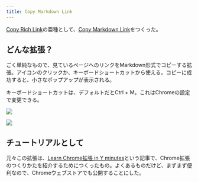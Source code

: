 ```yaml
---
title: Copy Markdown Link
---
```

[Copy Rich Link](https://chrome.google.com/webstore/detail/copy-rich-link/hikiamlgpdcabppakpmemaofmkgknpea)の亜種として、[Copy Markdown Link](https://chrome.google.com/webstore/detail/copy-markdown-link/gkceaaphhbeanfciglgpffnncfpipjpa)をつくった。

どんな拡張？
------

ごく単純なもので、見ているページへのリンクをMarkdown形式でコピーする拡張。アイコンのクリックか、キーボードショートカットから使える。コピーに成功すると、小さなポップアップが表示される。

キーボードショートカットは、デフォルトだとCtrl + M。これはChromeの設定で変更できる。

![](https://lh5.googleusercontent.com/GGH6yZkkaTTwe_ikHsQ5iH3i5ix3tsCMM6tkfhSLfixS78PwF9DtyhanBrWwO_h2zyrJMB7rvSui3UlSepqYZ0MXf6aGrUicFor5OTrw3Q0FP_NoP6l9TQmaPsAapusNx_F3tLBSVQqGFmGgAgLOmQ)

![](https://lh5.googleusercontent.com/7LttVkGIjH0fhRuncY0leerkvRl_xubV-e3ytNlYFP2fDhtplkgiM6A28TzfRPmIT9tcPvSoUOYZhftp5PZ2jXf06P6DfDgZeS9ZIu_oCZ8z72em1S_qTND4ZGLrQoFmW-SBKRx0a9dzlKkOvN9lNA)

チュートリアルとして
----------

元々この拡張は、[Learn Chrome拡張 in Y minutes](https://r7kamura.com/articles/2022-05-18-learn-chrome-extention-in-y-minutes)という記事で、Chrome拡張のつくりかたを紹介するためにつくったもの。よくあるものだけど、まずまず便利なので、Chromeウェブストアでも公開することにした。

